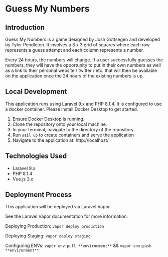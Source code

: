 # Guess My Numbers

## Introduction
Guess My Numbers is a game designed by Josh  Gottsegen and developed by Tyler Pendleton. It involves a 3 x 3 grid 
of squares where each row represents a guess attempt and each column represents a number.

Every 24 hours, the numbers will change. If a user successfully guesses the numbers, they will have the opportunity 
to put in their own numbers as well as a link to their personal website / twitter / etc. that will then be available
on the application once the 24 hours of the existing numbers is up.

## Local Development
This application runs using Laravel 9.x and PHP 8.1.4. It is configured to use a docker container.
Please install Docker Desktop to get started.

1. Ensure Docker Desktop is running.
2. Clone the repository onto your local machine.
3. In your terminal, navigate to the directory of the repository.
4. Run `sail up` to create containers and serve the application
5. Navigate to the application at: http://localhost/

## Technologies Used
* Laravel 9.x
* PHP 8.1.4
* Vue.js 3.x

## Deployment Process
This application will be deployed via Laravel Vapor.

See the Laravel Vapor documentation for more information.

Deploying Production: `vapor deploy production`

Deploying Staging: `vapor deploy staging`

Configuring ENVs: `vapor env:pull **environment**` && `vapor env:push **environment**`
